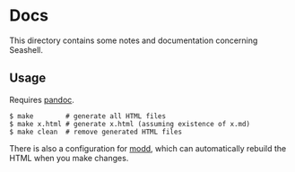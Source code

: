 # Docs

This directory contains some notes and documentation concerning Seashell. 

## Usage

Requires [pandoc](https://pandoc.org/).

	$ make        # generate all HTML files
	$ make x.html # generate x.html (assuming existence of x.md)
	$ make clean  # remove generated HTML files

There is also a configuration for [modd](https://github.com/cortesi/modd), which can automatically rebuild the HTML when you make changes.
